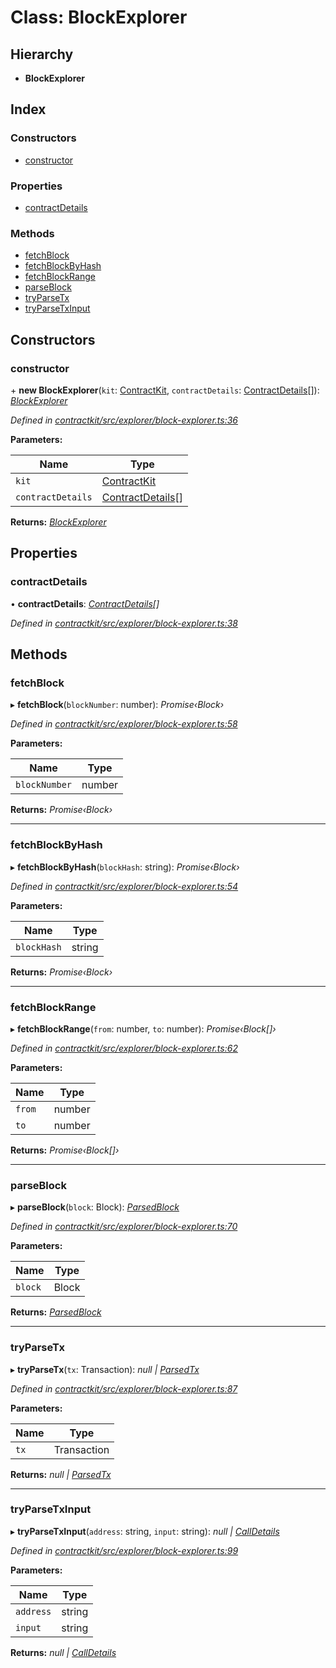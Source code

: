 # Class: BlockExplorer

## Hierarchy

* **BlockExplorer**

## Index

### Constructors

* [constructor](_explorer_block_explorer_.blockexplorer.md#constructor)

### Properties

* [contractDetails](_explorer_block_explorer_.blockexplorer.md#contractdetails)

### Methods

* [fetchBlock](_explorer_block_explorer_.blockexplorer.md#fetchblock)
* [fetchBlockByHash](_explorer_block_explorer_.blockexplorer.md#fetchblockbyhash)
* [fetchBlockRange](_explorer_block_explorer_.blockexplorer.md#fetchblockrange)
* [parseBlock](_explorer_block_explorer_.blockexplorer.md#parseblock)
* [tryParseTx](_explorer_block_explorer_.blockexplorer.md#tryparsetx)
* [tryParseTxInput](_explorer_block_explorer_.blockexplorer.md#tryparsetxinput)

## Constructors

###  constructor

\+ **new BlockExplorer**(`kit`: [ContractKit](_kit_.contractkit.md), `contractDetails`: [ContractDetails](../interfaces/_explorer_base_.contractdetails.md)[]): *[BlockExplorer](_explorer_block_explorer_.blockexplorer.md)*

*Defined in [contractkit/src/explorer/block-explorer.ts:36](https://github.com/celo-org/celo-monorepo/blob/master/packages/contractkit/src/explorer/block-explorer.ts#L36)*

**Parameters:**

Name | Type |
------ | ------ |
`kit` | [ContractKit](_kit_.contractkit.md) |
`contractDetails` | [ContractDetails](../interfaces/_explorer_base_.contractdetails.md)[] |

**Returns:** *[BlockExplorer](_explorer_block_explorer_.blockexplorer.md)*

## Properties

###  contractDetails

• **contractDetails**: *[ContractDetails](../interfaces/_explorer_base_.contractdetails.md)[]*

*Defined in [contractkit/src/explorer/block-explorer.ts:38](https://github.com/celo-org/celo-monorepo/blob/master/packages/contractkit/src/explorer/block-explorer.ts#L38)*

## Methods

###  fetchBlock

▸ **fetchBlock**(`blockNumber`: number): *Promise‹Block›*

*Defined in [contractkit/src/explorer/block-explorer.ts:58](https://github.com/celo-org/celo-monorepo/blob/master/packages/contractkit/src/explorer/block-explorer.ts#L58)*

**Parameters:**

Name | Type |
------ | ------ |
`blockNumber` | number |

**Returns:** *Promise‹Block›*

___

###  fetchBlockByHash

▸ **fetchBlockByHash**(`blockHash`: string): *Promise‹Block›*

*Defined in [contractkit/src/explorer/block-explorer.ts:54](https://github.com/celo-org/celo-monorepo/blob/master/packages/contractkit/src/explorer/block-explorer.ts#L54)*

**Parameters:**

Name | Type |
------ | ------ |
`blockHash` | string |

**Returns:** *Promise‹Block›*

___

###  fetchBlockRange

▸ **fetchBlockRange**(`from`: number, `to`: number): *Promise‹Block[]›*

*Defined in [contractkit/src/explorer/block-explorer.ts:62](https://github.com/celo-org/celo-monorepo/blob/master/packages/contractkit/src/explorer/block-explorer.ts#L62)*

**Parameters:**

Name | Type |
------ | ------ |
`from` | number |
`to` | number |

**Returns:** *Promise‹Block[]›*

___

###  parseBlock

▸ **parseBlock**(`block`: Block): *[ParsedBlock](../interfaces/_explorer_block_explorer_.parsedblock.md)*

*Defined in [contractkit/src/explorer/block-explorer.ts:70](https://github.com/celo-org/celo-monorepo/blob/master/packages/contractkit/src/explorer/block-explorer.ts#L70)*

**Parameters:**

Name | Type |
------ | ------ |
`block` | Block |

**Returns:** *[ParsedBlock](../interfaces/_explorer_block_explorer_.parsedblock.md)*

___

###  tryParseTx

▸ **tryParseTx**(`tx`: Transaction): *null | [ParsedTx](../interfaces/_explorer_block_explorer_.parsedtx.md)*

*Defined in [contractkit/src/explorer/block-explorer.ts:87](https://github.com/celo-org/celo-monorepo/blob/master/packages/contractkit/src/explorer/block-explorer.ts#L87)*

**Parameters:**

Name | Type |
------ | ------ |
`tx` | Transaction |

**Returns:** *null | [ParsedTx](../interfaces/_explorer_block_explorer_.parsedtx.md)*

___

###  tryParseTxInput

▸ **tryParseTxInput**(`address`: string, `input`: string): *null | [CallDetails](../interfaces/_explorer_block_explorer_.calldetails.md)*

*Defined in [contractkit/src/explorer/block-explorer.ts:99](https://github.com/celo-org/celo-monorepo/blob/master/packages/contractkit/src/explorer/block-explorer.ts#L99)*

**Parameters:**

Name | Type |
------ | ------ |
`address` | string |
`input` | string |

**Returns:** *null | [CallDetails](../interfaces/_explorer_block_explorer_.calldetails.md)*

